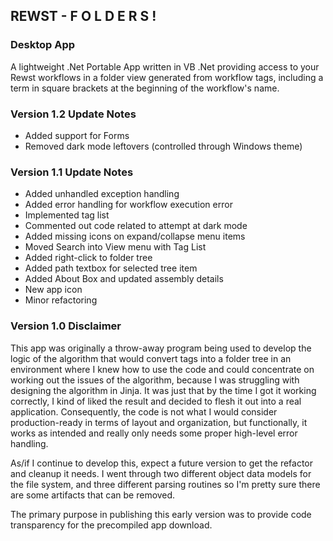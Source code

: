 ## REWST - F O L D E R S !

### Desktop App
A lightweight .Net Portable App written in VB .Net providing access to your Rewst workflows in a folder view generated from workflow tags, including a term in square brackets at the beginning of the workflow's name.

### Version 1.2 Update Notes

 - Added support for Forms
 - Removed dark mode leftovers (controlled through Windows theme)
 
### Version 1.1 Update Notes

 - Added unhandled exception handling
 - Added error handling for workflow execution error
 - Implemented tag list
 - Commented out code related to attempt at dark mode
 - Added missing icons on expand/collapse menu items
 - Moved Search into View menu with Tag List
 - Added right-click to folder tree
 - Added path textbox for selected tree item
 - Added About Box and updated assembly details
 - New app icon
 - Minor refactoring

### Version 1.0 Disclaimer

This app was originally a throw-away program being used to develop the logic of the algorithm that would convert tags into a folder tree in an environment where I knew how to use the code and could concentrate on working out the issues of the algorithm, because I was struggling with designing the algorithm in Jinja. It was just that by the time I got it working correctly, I kind of liked the result and decided to flesh it out into a real application. Consequently, the code is not what I would consider production-ready in terms of layout and organization, but functionally, it works as intended and really only needs some proper high-level error handling.

As/if I continue to develop this, expect a future version to get the refactor and cleanup it needs. I went through two different object data models for the file system, and three different parsing routines so I'm pretty sure there are some artifacts that can be removed.

The primary purpose in publishing this early version was to provide code transparency for the precompiled app download.